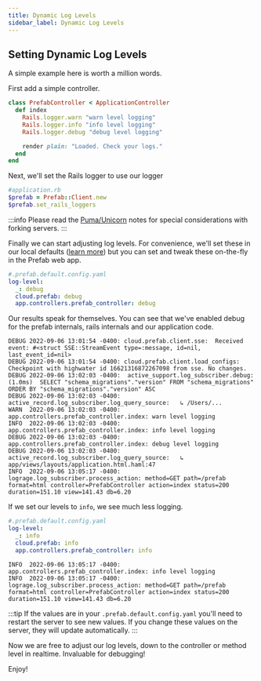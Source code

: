 ```yaml
---
title: Dynamic Log Levels
sidebar_label: Dynamic Log Levels
---
```


## Setting Dynamic Log Levels

A simple example here is worth a million words. 

First add a simple controller.

```ruby
class PrefabController < ApplicationController
  def index
    Rails.logger.warn "warn level logging"
    Rails.logger.info "info level logging"
    Rails.logger.debug "debug level logging"

    render plain: "Loaded. Check your logs."
  end
end
```

Next, we'll set the Rails logger to use our logger

```ruby
#application.rb
$prefab = Prefab::Client.new
$prefab.set_rails_loggers
```
:::info
Please read the [Puma/Unicorn](/docs/ruby-sdk/ruby#special-considerations-with-forking-servers-like-puma--unicorn-that-use-workers) notes for special considerations with forking servers.
:::

Finally we can start adjusting log levels. For convenience, we'll set these in our local defaults ([learn more](/docs/explanations/defaults)) but you can set and tweak these on-the-fly in the Prefab web app.

```yaml
#.prefab.default.config.yaml
log-level:
  _: debug
  cloud.prefab: debug
  app.controllers.prefab_controller: debug
```

Our results speak for themselves. You can see that we've enabled debug for the prefab internals, rails internals and our application code.

```shell
DEBUG 2022-09-06 13:01:54 -0400: cloud.prefab.client.sse:  Received event: #<struct SSE::StreamEvent type=:message, id=nil, last_event_id=nil>
DEBUG 2022-09-06 13:01:54 -0400: cloud.prefab.client.load_configs:  Checkpoint with highwater id 16621316872267098 from sse. No changes.
DEBUG 2022-09-06 13:02:03 -0400:  active_support.log_subscriber.debug:    (1.0ms)  SELECT "schema_migrations"."version" FROM "schema_migrations" ORDER BY "schema_migrations"."version" ASC
DEBUG 2022-09-06 13:02:03 -0400:  active_record.log_subscriber.log_query_source:   ↳ /Users/...
WARN  2022-09-06 13:02:03 -0400:  app.controllers.prefab_controller.index: warn level logging
INFO  2022-09-06 13:02:03 -0400:  app.controllers.prefab_controller.index: info level logging
DEBUG 2022-09-06 13:02:03 -0400:  app.controllers.prefab_controller.index: debug level logging
DEBUG 2022-09-06 13:02:03 -0400:  active_record.log_subscriber.log_query_source:   ↳ app/views/layouts/application.html.haml:47
INFO  2022-09-06 13:05:17 -0400:  lograge.log_subscriber.process_action: method=GET path=/prefab format=html controller=PrefabController action=index status=200 duration=151.10 view=141.43 db=6.20
```

If we set our levels to `info`, we see much less logging.
```yaml
#.prefab.default.config.yaml
log-level:
  _: info
  cloud.prefab: info
  app.controllers.prefab_controller: info
```

```shell
INFO  2022-09-06 13:05:17 -0400:  app.controllers.prefab_controller.index: info level logging
INFO  2022-09-06 13:05:17 -0400:  lograge.log_subscriber.process_action: method=GET path=/prefab format=html controller=PrefabController action=index status=200 duration=151.10 view=141.43 db=6.20
```

:::tip
If the values are in your `.prefab.default.config.yaml` you'll need to restart the server to see new values. If you change these values on the server, they will update automatically.
:::

Now we are free to adjust our log levels, down to the controller or method level in realtime. Invaluable for debugging!


Enjoy!  
